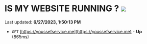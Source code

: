 # IS MY WEBSITE RUNNING ? [![](https://img.shields.io/static/v1?label=Sponsor&message=%E2%9D%A4&logo=GitHub&color=%23fe8e86)](https://github.com/sponsors/<username>)

Last updated: **6/27/2023, 1:50:13 PM**

- `GET` [https://youssefservice.me](https://youssefservice.me) - **Up** (865ms)
